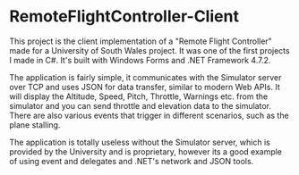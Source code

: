 # RemoteFlightController-Client
This project is the client implementation of a "Remote Flight Controller" made for a University of South Wales project. It was one of the first projects I made in C#. It's built with Windows Forms and .NET Framework 4.7.2.

The application is fairly simple, it communicates with the Simulator server over TCP and uses JSON for data transfer, similar to modern Web APIs. It will display the Altitude, Speed, Pitch, Throttle, Warnings etc. from the simulator and you can send throttle and elevation data to the simulator. There are also various events that trigger in different scenarios, such as the plane stalling.

The application is totally useless without the Simulator server, which is provided by the University and is proprietary, however its a good example of using event and delegates and .NET's network and JSON tools.
